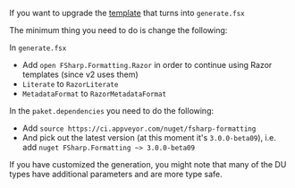 If you want to upgrade the [template](https://github.com/fsprojects/ProjectScaffold/blob/master/docsrc/tools/generate.template) that turns into `generate.fsx` 

The minimum thing you need to do is change the following:

In `generate.fsx`

- Add `open FSharp.Formatting.Razor` in order to continue using Razor templates (since v2 uses them)
- `Literate` to `RazorLiterate`
- `MetadataFormat` to `RazorMetadataFormat`

In the `paket.dependencies` you need to do the following:

- Add `source https://ci.appveyor.com/nuget/fsharp-formatting`
- And pick out the latest version (at this moment it's 
`3.0.0-beta09`), i.e. add `nuget FSharp.Formatting ~> 3.0.0-beta09`

If you have customized the generation, you might note that many of the DU types have additional parameters and are more type safe.